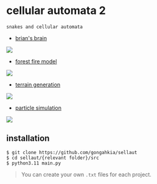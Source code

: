 # cellular automata 2

`snakes and cellular automata`

* [brian's brain](brbr)

[![](https://asciinema.org/a/0WFB5pfctXH67mM5unKVXzh1N.svg)](https://asciinema.org/a/0WFB5pfctXH67mM5unKVXzh1N)
  
* [forest fire model](frfrmd)

[![](https://asciinema.org/a/iOX79X5XcmASiDueRld7n5B0W.svg)](https://asciinema.org/a/iOX79X5XcmASiDueRld7n5B0W)

* [terrain generation](trgn)

[![](https://asciinema.org/a/SVIJNeVLCtcKS53wmOY1nVGIt.svg)](https://asciinema.org/a/SVIJNeVLCtcKS53wmOY1nVGIt)
  
* [particle simulation](prtsim)

[![](https://asciinema.org/a/9AbWRKyI9NJ4aKctTNGbeOlDE.svg)](https://asciinema.org/a/9AbWRKyI9NJ4aKctTNGbeOlDE)

## installation

```console
$ git clone https://github.com/gongahkia/sellaut
$ cd sellaut/{relevant folder}/src
$ python3.11 main.py
```

> You can create your own `.txt` files for each project.
